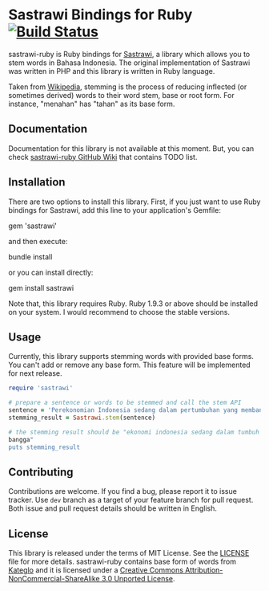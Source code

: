 # Sastrawi Bindings for Ruby [![Build Status](https://travis-ci.org/meisyal/sastrawi-ruby.svg?branch=master)](https://travis-ci.org/meisyal/sastrawi-ruby)

sastrawi-ruby is Ruby bindings for [Sastrawi][sastrawi], a library which allows you
to stem words in Bahasa Indonesia. The original implementation of Sastrawi was
written in PHP and this library is written in Ruby language.

Taken from [Wikipedia][stemmingwiki], stemming is the process of reducing
inflected (or sometimes derived) words to their word stem, base or root form.
For instance, "menahan" has "tahan" as its base form.

## Documentation

Documentation for this library is not available at this moment. But, you can
check [sastrawi-ruby GitHub Wiki][documentation] that contains TODO list.

## Installation

There are two options to install this library. First, if you just want to use
Ruby bindings for Sastrawi, add this line to your application's Gemfile:

  gem 'sastrawi'

and then execute:

  bundle install

or you can install directly:

  gem install sastrawi

Note that, this library requires Ruby. Ruby 1.9.3 or above should be installed
on your system. I would recommend to choose the stable versions.

## Usage

Currently, this library supports stemming words with provided base forms. You
can't add or remove any base form. This feature will be implemented for next
release.

```ruby
require 'sastrawi'

# prepare a sentence or words to be stemmed and call the stem API
sentence = 'Perekonomian Indonesia sedang dalam pertumbuhan yang membanggakan.'
stemming_result = Sastrawi.stem(sentence)

# the stemming result should be "ekonomi indonesia sedang dalam tumbuh yang
bangga"
puts stemming_result
```

## Contributing

Contributions are welcome. If you find a bug, please report it to issue
tracker. Use `dev` branch as a target of your feature branch for pull request.
Both issue and pull request details should be written in English.

## License

This library is released under the terms of MIT License. See the
[LICENSE][license] file for more details. sastrawi-ruby contains base form of
words from [Kateglo][kateglo] and it is licensed under a [Creative Commons
Attribution-NonCommercial-ShareAlike 3.0 Unported License][kateglolicense].

[sastrawi]: https://github.com/sastrawi/sastrawi
[stemmingwiki]: https://en.wikipedia.org/wiki/Stemming
[documentation]: https://github.com/meisyal/sastrawi-ruby/wiki
[license]: https://github.com/meisyal/sastrawi-ruby/blob/master/LICENSE.txt
[kateglo]: http://kateglo.com
[kateglolicense]: https://creativecommons.org/licenses/by-nc-sa/3.0/
